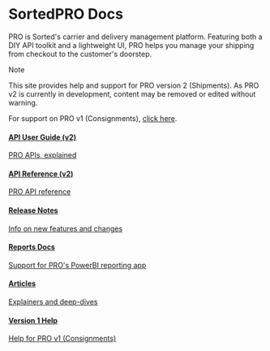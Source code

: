 <head>
    <link href="/styles/fa.css" rel="stylesheet">
</head>

<style type="text/css">
    .col-md-10 {
        width: 100%;
    }

    .sideaffix {
        display: none;
    }

    .subnav {
        display: none !important;
    }

    .page-stats {
        display: none !important;
    }
</style>

<div class="header-container">

<h1 id="big-header" class="text--underlined text--header"><span>SortedPRO </span><span>Docs</span></h1>
<p class="header-info">
    PRO is Sorted's carrier and delivery management platform. Featuring both a DIY API toolkit and a lightweight UI, PRO helps you manage your shipping from checkout to the customer's doorstep. 

> [!NOTE]
> This site provides help and support for PRO version 2 (Shipments). As PRO v2 is currently in development, content may be removed or edited without warning.
>
> For support on PRO v1 (Consignments), [click here](/pro/api/help/introduction.html).  
</p>

</div>
<div class="landing-container">
    <div class="global-spacer">
        <div class="landing-button-container">
            <div class="dual-quad">
                <a href="/pro/api/shipments/introduction.html" class="message-block">
                    <i class="fas fa-book"></i>
                    <h4>API User Guide (v2)</h4>
                    <p class="link-pink" href="/pro/api/shipments/introduction.html">PRO APIs, explained</p>
                </a>
                <a href="/pro/api/reference/index.html" class="message-block">
                    <i class="fas fa-code"></i>
                    <h4>API Reference (v2)</h4>
                    <p class="link-pink" href="/pro/api/reference/index.html">PRO API reference</p>
                </a>
                <a href="/pro/release-notes/index.html" class="message-block">
                    <i class="fas fa-exclamation-circle"></i>
                    <h4>Release Notes</h4>
                    <p class="link-pink" href="/pro/release-notes/index.html">Info on new features and changes</p>
                </a>
                <a href="/pro/reports/index.html" class="message-block">
                    <i class="fas fa-chart-bar"></i>
                    <h4>Reports Docs</h4>
                    <p class="link-pink" href="/pro/reports/index.html">Support for PRO's PowerBI reporting app</p>
                </a>
                <a href="/pro/how-to/articles.html" class="message-block">
                    <i class="fas fa-info-circle"></i>
                    <h4>Articles</h4>
                    <p class="link-pink" href="/pro/how-to/articles.html">Explainers and deep-dives</p>
                </a>                
                <a href="/pro/api/help/introduction.html" class="message-block">
                    <i class="fas fa-truck-loading"></i>
                    <h4>Version 1 Help</h4>
                    <p class="link-pink" href="/pro/api/help/introduction.html">Help for PRO v1 (Consignments)</p>
                </a>
            </div>
        </div>
    </div>
</div>